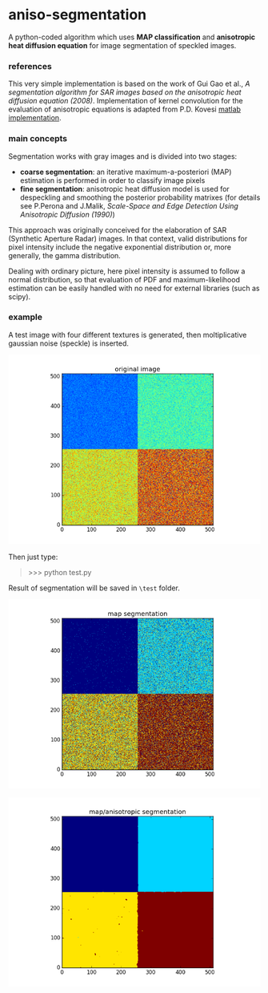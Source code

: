 # aniso-segmentation #

A python-coded algorithm which uses **MAP classification** and **anisotropic heat diffusion equation** for image segmentation of speckled images.


### references ###

This very simple implementation is based on the work of Gui Gao et al., *A segmentation algorithm for SAR images based on the anisotropic heat diffusion equation (2008)*. Implementation of kernel convolution for the evaluation of anisotropic equations is adapted from P.D. Kovesi [matlab implementation](http://www.peterkovesi.com/matlabfns/).


### main concepts ###

Segmentation works with gray images and is divided into two stages:

* **coarse segmentation**: an iterative maximum-a-posteriori (MAP) estimation is performed in order to classify image pixels
* **fine segmentation**: anisotropic heat diffusion model is used for despeckling and smoothing the posterior probability matrixes (for details see  P.Perona and J.Malik, *Scale-Space and Edge Detection Using Anisotropic Diffusion (1990)*)

This approach was originally conceived for the elaboration of SAR (Synthetic Aperture Radar) images. In that context, valid distributions for pixel intensity include the negative exponential distribution or, more generally, the gamma distribution.

Dealing with ordinary picture, here pixel intensity is assumed to follow a normal distribution, so that evaluation of PDF and maximum-likelihood estimation can be easily handled with no need for external libraries (such as scipy).


### example ###

A test image with four different textures is generated, then moltiplicative gaussian noise (speckle) is inserted.

![Test Image](/test/original.png)

Then just type:

> \>>> python test.py


Result of segmentation will be saved in `\test` folder.

![Coarse segmented](/test/map.png)

![Fine segmented](/test/anisotropic.png)
